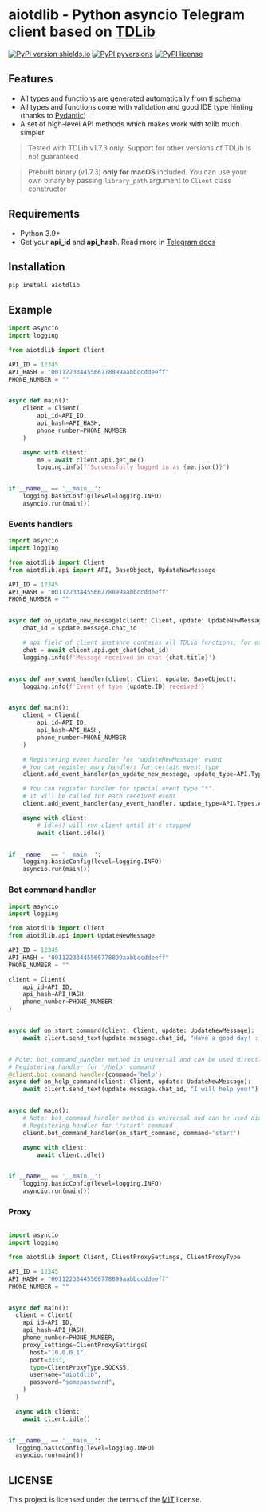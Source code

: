 # aiotdlib - Python asyncio Telegram client based on [TDLib](https://github.com/tdlib/td)

[![PyPI version shields.io](https://img.shields.io/pypi/v/aiotdlib.svg)](https://pypi.python.org/pypi/aiotdlib/)
[![PyPI pyversions](https://img.shields.io/pypi/pyversions/aiotdlib.svg)](https://pypi.python.org/pypi/aiotdlib/)
[![PyPI license](https://img.shields.io/pypi/l/aiotdlib.svg)](https://pypi.python.org/pypi/aiotdlib/)

## Features

* All types and functions are generated automatically
  from [tl schema](https://github.com/tdlib/td/blob/master/td/generate/scheme/td_api.tl)
* All types and functions come with validation and good IDE type hinting (thanks
  to [Pydantic](https://github.com/samuelcolvin/pydantic))
* A set of high-level API methods which makes work with tdlib much simpler

> Tested with TDLib v1.7.3 only. Support for other versions of TDLib is not guaranteed

> Prebuilt binary (v1.7.3) **only for macOS** included.
> You can use your own binary by passing `library_path` argument to `Client` class constructor

## Requirements

* Python 3.9+
* Get your **api_id** and **api_hash**. Read more
  in [Telegram docs](https://core.telegram.org/api/obtaining_api_id#obtaining-api-id)

## Installation

```shell
pip install aiotdlib
```

## Example

```python
import asyncio
import logging

from aiotdlib import Client

API_ID = 12345
API_HASH = "00112233445566778899aabbccddeeff"
PHONE_NUMBER = ""


async def main():
    client = Client(
        api_id=API_ID,
        api_hash=API_HASH,
        phone_number=PHONE_NUMBER
    )

    async with client:
        me = await client.api.get_me()
        logging.info(f"Successfully logged in as {me.json()}")


if __name__ == '__main__':
    logging.basicConfig(level=logging.INFO)
    asyncio.run(main())
```

### Events handlers

```python
import asyncio
import logging

from aiotdlib import Client
from aiotdlib.api import API, BaseObject, UpdateNewMessage

API_ID = 12345
API_HASH = "00112233445566778899aabbccddeeff"
PHONE_NUMBER = ""


async def on_update_new_message(client: Client, update: UpdateNewMessage):
    chat_id = update.message.chat_id

    # api field of client instance contains all TDLib functions, for example get_chat
    chat = await client.api.get_chat(chat_id)
    logging.info(f'Message received in chat {chat.title}')


async def any_event_handler(client: Client, update: BaseObject):
    logging.info(f'Event of type {update.ID} received')


async def main():
    client = Client(
        api_id=API_ID,
        api_hash=API_HASH,
        phone_number=PHONE_NUMBER
    )

    # Registering event handler for 'updateNewMessage' event
    # You can register many handlers for certain event type
    client.add_event_handler(on_update_new_message, update_type=API.Types.UPDATE_NEW_MESSAGE)

    # You can register handler for special event type "*". 
    # It will be called for each received event
    client.add_event_handler(any_event_handler, update_type=API.Types.ANY)

    async with client:
        # idle() will run client until it's stopped
        await client.idle()


if __name__ == '__main__':
    logging.basicConfig(level=logging.INFO)
    asyncio.run(main())
```

### Bot command handler

```python
import asyncio
import logging

from aiotdlib import Client
from aiotdlib.api import UpdateNewMessage

API_ID = 12345
API_HASH = "00112233445566778899aabbccddeeff"
PHONE_NUMBER = ""

client = Client(
    api_id=API_ID,
    api_hash=API_HASH,
    phone_number=PHONE_NUMBER
)


async def on_start_command(client: Client, update: UpdateNewMessage):
    await client.send_text(update.message.chat_id, "Have a good day! :)")


# Note: bot_command_handler method is universal and can be used directly or as decorator
# Registering handler for '/help' command
@client.bot_command_handler(command='help')
async def on_help_command(client: Client, update: UpdateNewMessage):
    await client.send_text(update.message.chat_id, "I will help you!")


async def main():
    # Note: bot_command_handler method is universal and can be used directly or as decorator
    # Registering handler for '/start' command
    client.bot_command_handler(on_start_command, command='start')

    async with client:
        await client.idle()


if __name__ == '__main__':
    logging.basicConfig(level=logging.INFO)
    asyncio.run(main())
```

### Proxy

```python

import asyncio
import logging

from aiotdlib import Client, ClientProxySettings, ClientProxyType

API_ID = 12345
API_HASH = "00112233445566778899aabbccddeeff"
PHONE_NUMBER = ""


async def main():
  client = Client(
    api_id=API_ID,
    api_hash=API_HASH,
    phone_number=PHONE_NUMBER,
    proxy_settings=ClientProxySettings(
      host="10.0.0.1",
      port=3333,
      type=ClientProxyType.SOCKS5,
      username="aiotdlib",
      password="somepassword",
    )
  )

  async with client:
    await client.idle()


if __name__ == '__main__':
  logging.basicConfig(level=logging.INFO)
  asyncio.run(main())
```

## LICENSE

This project is licensed under the terms of the [MIT](https://github.com/pylakey/aiotdlib/blob/master/LICENSE) license.